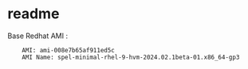 # readme

Base Redhat AMI : 
```
    AMI: ami-008e7b65af911ed5c
    AMI Name: spel-minimal-rhel-9-hvm-2024.02.1beta-01.x86_64-gp3
```
